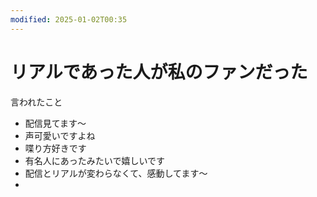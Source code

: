 ```yaml
---
modified: 2025-01-02T00:35
---
```

# リアルであった人が私のファンだった

言われたこと

- 配信見てます〜  
- 声可愛いですよね  
- 喋り方好きです  
- 有名人にあったみたいで嬉しいです  
- 配信とリアルが変わらなくて、感動してます〜  
-